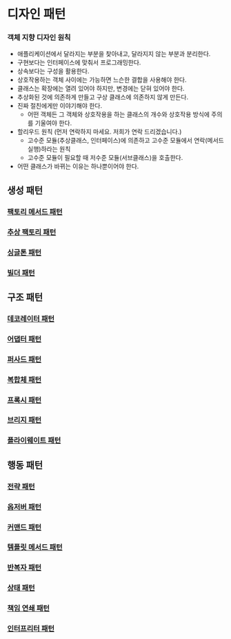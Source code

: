 # 디자인 패턴

### 객체 지향 디자인 원칙

- 애플리케이션에서 달라지는 부분을 찾아내고, 달라지지 않는 부분과 분리한다.
- 구현보다는 인터페이스에 맞춰서 프로그래밍한다.
- 상속보다는 구성을 활용한다.
- 상호작용하는 객체 사이에는 가능하면 느슨한 결합을 사용해야 한다.
- 클래스는 확장에는 열려 있어야 하지만, 변경에는 닫혀 있어야 한다.
- 추상화된 것에 의존하게 만들고 구상 클래스에 의존하지 않게 만든다.
- 진짜 절친에게만 이야기해야 한다.
  - 어떤 객체든 그 객체와 상호작용을 하는 클래스의 개수와 상호작용 방식에 주의를 기울여야 한다.
- 할리우드 원칙 (먼저 연락하지 마세요. 저희가 연락 드리겠습니다.)
  - 고수준 모듈(추상클래스, 인터페이스)에 의존하고 고수준 모듈에서 연락(메서드 실행)하라는 원칙
  - 고수준 모듈이 필요할 때 저수준 모듈(서브클래스)을 호출한다.
- 어떤 클래스가 바뀌는 이유는 하나뿐이어야 한다.

## 생성 패턴

### [팩토리 메서드 패턴](https://github.com/genesis12345678/TIL/blob/main/Java/java8/designpattern/creational/factoryMethod/FactoryMethod.md)
### [추상 팩토리 패턴](https://github.com/genesis12345678/TIL/blob/main/Java/java8/designpattern/creational/absractFactory/AbstractFactory.md)
### [싱글톤 패턴](https://github.com/genesis12345678/TIL/blob/main/Java/java8/designpattern/creational/singleton/Singleton.md)
### [빌더 패턴](https://github.com/genesis12345678/TIL/blob/main/Java/java8/designpattern/creational/builder/Builder.md)
### []()

## 구조 패턴

### [데코레이터 패턴](https://github.com/genesis12345678/TIL/blob/main/Java/java8/designpattern/structural/decorator/Decorator.md)
### [어댑터 패턴](https://github.com/genesis12345678/TIL/blob/main/Java/java8/designpattern/structural/adapter/Adapter.md)
### [퍼사드 패턴](https://github.com/genesis12345678/TIL/blob/main/Java/java8/designpattern/structural/facade/Facade.md)
### [복합체 패턴](https://github.com/genesis12345678/TIL/blob/main/Java/java8/designpattern/structural/composite/Composite.md)
### [프록시 패턴](https://github.com/genesis12345678/TIL/blob/main/Java/java8/designpattern/structural/proxy/Proxy.md)
### [브리지 패턴](https://github.com/genesis12345678/TIL/blob/main/Java/java8/designpattern/structural/bridge/Bridge.md)
### [플라이웨이트 패턴](https://github.com/genesis12345678/TIL/blob/main/Java/java8/designpattern/structural/flyweight/Flyweight.md)

## 행동 패턴

### [전략 패턴](https://github.com/genesis12345678/TIL/blob/main/Java/java8/designpattern/behavioral/strategy/Strategy.md)
### [옵저버 패턴](https://github.com/genesis12345678/TIL/blob/main/Java/java8/designpattern/behavioral/observer/Observer.md)
### [커맨드 패턴](https://github.com/genesis12345678/TIL/blob/main/Java/java8/designpattern/behavioral/command/Command.md)
### [템플릿 메서드 패턴](https://github.com/genesis12345678/TIL/blob/main/Java/java8/designpattern/behavioral/templateMethod/TemplateMethod.md)
### [반복자 패턴](https://github.com/genesis12345678/TIL/blob/main/Java/java8/designpattern/behavioral/iterator/Iterator.md)
### [상태 패턴](https://github.com/genesis12345678/TIL/blob/main/Java/java8/designpattern/behavioral/state/State.md)
### [책임 연쇄 패턴](https://github.com/genesis12345678/TIL/blob/main/Java/java8/designpattern/behavioral/chainOfResponsibility/ChainOfResponsibility.md)
### [인터프리터 패턴](https://github.com/genesis12345678/TIL/blob/main/Java/java8/designpattern/behavioral/interpreter/Interpreter.md)